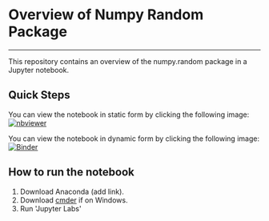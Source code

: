 # Overview of Numpy Random Package

***

This repository contains an overview of the numpy.random package in a Jupyter notebook.
## Quick Steps
You can view the notebook in static form by clicking the following image:  
[![nbviewer](https://raw.githubusercontent.com/jupyter/design/master/logos/Badges/nbviewer_badge.svg)](https://nbviewer.org/github/BettyAtt/numpy-random/blob/main/Untitled.ipynb)  

You can view the notebook in dynamic form by clicking the following image:  
[![Binder](https://mybinder.org/badge_logo.svg)](https://mybinder.org/v2/gh/BettyAtt/numpy-random/HEAD?labpath=Untitled.ipynb)


## How to run the notebook

1. Download Anaconda (add link).
2. Download [cmder]() if on Windows.
3. Run 'Jupyter Labs'